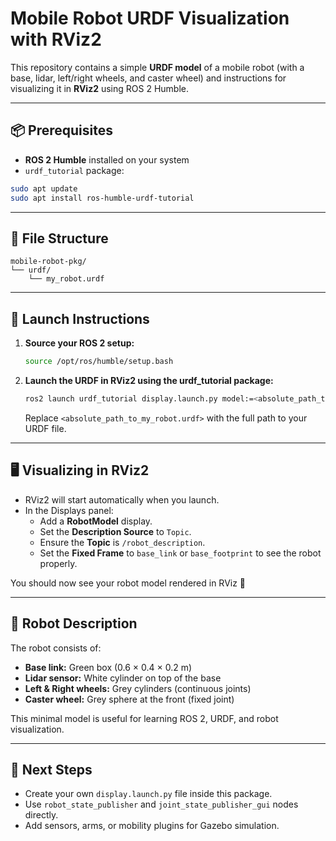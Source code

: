 # Mobile Robot URDF Visualization with RViz2

This repository contains a simple **URDF model** of a mobile robot (with a base, lidar, left/right wheels, and caster wheel) and instructions for visualizing it in **RViz2** using ROS 2 Humble.

---

## 📦 Prerequisites

- **ROS 2 Humble** installed on your system  
- `urdf_tutorial` package:

```bash
sudo apt update
sudo apt install ros-humble-urdf-tutorial
```

---

## 📂 File Structure

```
mobile-robot-pkg/
└── urdf/
    └── my_robot.urdf
```

---

## 🚀 Launch Instructions

1. **Source your ROS 2 setup:**
    ```bash
    source /opt/ros/humble/setup.bash
    ```

2. **Launch the URDF in RViz2 using the urdf_tutorial package:**
    ```bash
    ros2 launch urdf_tutorial display.launch.py model:=<absolute_path_to_my_robot.urdf>
    ```
    Replace `<absolute_path_to_my_robot.urdf>` with the full path to your URDF file.

---

## 🖥️ Visualizing in RViz2

- RViz2 will start automatically when you launch.
- In the Displays panel:
    - Add a **RobotModel** display.
    - Set the **Description Source** to `Topic`.
    - Ensure the **Topic** is `/robot_description`.
    - Set the **Fixed Frame** to `base_link` or `base_footprint` to see the robot properly.

You should now see your robot model rendered in RViz 🎉

---

## 🤖 Robot Description

The robot consists of:
- **Base link:** Green box (0.6 × 0.4 × 0.2 m)
- **Lidar sensor:** White cylinder on top of the base
- **Left & Right wheels:** Grey cylinders (continuous joints)
- **Caster wheel:** Grey sphere at the front (fixed joint)

This minimal model is useful for learning ROS 2, URDF, and robot visualization.

---

## 📌 Next Steps

- Create your own `display.launch.py` file inside this package.
- Use `robot_state_publisher` and `joint_state_publisher_gui` nodes directly.
- Add sensors, arms, or mobility plugins for Gazebo simulation.
